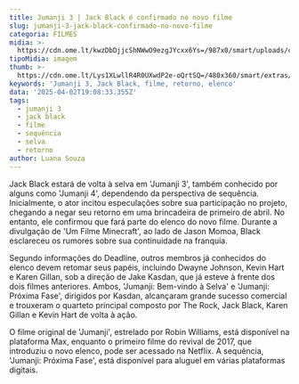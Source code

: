 ```yaml
---
title: Jumanji 3 | Jack Black é confirmado no novo filme
slug: jumanji-3-jack-black-confirmado-no-novo-filme
categoria: FILMES
midia: >-
  https://cdn.ome.lt/kwzDbDjjcShNWwO9ezgJYcxx6Ys=/987x0/smart/uploads/conteudo/fotos/02_e1Md1QL.jpg
tipoMidia: imagem
thumb: >-
  https://cdn.ome.lt/Lys1XLwllR4R0UXwdP2e-oQrtSQ=/480x360/smart/extras/conteudos/01_KTU1vud.jpg
keywords: 'Jumanji 3, Jack Black, filme, retorno, elenco'
data: '2025-04-02T19:08:33.355Z'
tags:
  - jumanji 3
  - jack black
  - filme
  - sequência
  - selva
  - retorno
author: Luana Souza
---
```


Jack Black estará de volta à selva em 'Jumanji 3', também conhecido por alguns como 'Jumanji 4', dependendo da perspectiva de sequência. Inicialmente, o ator incitou especulações sobre sua participação no projeto, chegando a negar seu retorno em uma brincadeira de primeiro de abril. No entanto, ele confirmou que fará parte do elenco do novo filme. Durante a divulgação de 'Um Filme Minecraft', ao lado de Jason Momoa, Black esclareceu os rumores sobre sua continuidade na franquia.

Segundo informações do Deadline, outros membros já conhecidos do elenco devem retomar seus papéis, incluindo Dwayne Johnson, Kevin Hart e Karen Gillan, sob a direção de Jake Kasdan, que já esteve à frente dos dois filmes anteriores. Ambos, 'Jumanji: Bem-vindo à Selva' e 'Jumanji: Próxima Fase', dirigidos por Kasdan, alcançaram grande sucesso comercial e trouxeram o quarteto principal composto por The Rock, Jack Black, Karen Gillan e Kevin Hart de volta à ação.

O filme original de 'Jumanji', estrelado por Robin Williams, está disponível na plataforma Max, enquanto o primeiro filme do revival de 2017, que introduziu o novo elenco, pode ser acessado na Netflix. A sequência, 'Jumanji: Próxima Fase', está disponível para aluguel em várias plataformas digitais.
